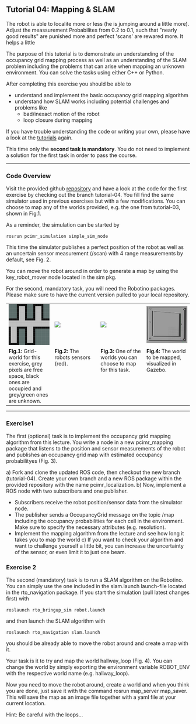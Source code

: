 ## Tutorial 04: Mapping & SLAM

The robot is able to localite more or less (he is jumping around a little more).
Adjust the meassurement Probabilites from 0.2 to 0.1, such that "nearly good results" are punished more and perfect 'scans' are rewared more. It helps a little

The purpose of this tutorial is to demonstrate an understanding of the occupancy grid mapping process as
well as an understanding of the SLAM problem including the problems that can arise when mapping an
unknown environment.
You can solve the tasks using either C++ or Python.

After completing this exercise you should be able to
- understand and implement the basic occupancy grid mapping algorithm
- understand how SLAM works including potential challenges and problems like
  - bad/inexact motion of the robot
  - loop closure during mapping

If you have trouble understanding the code or writing your own, please have a look at the [tutorials](http://wiki.ros.org/ROS/Tutorials)  again.

This time only the **second task is mandatory**. You do not need to implement a solution for the first task in
order to pass the course.


---
### Code Overview

Visit the provided github [repository]() and have a look at the code for the first exercise by checking out the branch tutorial-04. You fill find the same simulator used in previous exercises but with a few modifications. You can choose to map any of the worlds provided, e.g. the one from tutorial-03, shown in Fig.1.

As a reminder, the simulation can be started by

    rosrun pcimr_simulation simple_sim_node

This time the simulator publishes a perfect position of the robot as well as an uncertain sensor measurement (/scan) with 4 range measurements by default, see Fig. 2. 

You can move the robot around in order to generate a map by using the key_robot_mover node located in the sim pkg. 

For the second, mandatory task, you will need the Robotino packages. Please make sure to have the current version pulled to your local repository.


<table style="margin-left: auto; margin-right: auto; table-layout: fixed; width: 100%">
  <tr>
    <td style="width: 23%;"> <img src="resources/imgs/map_grid_unknown.png"></td>
    <td style="width: 23%;"> <img src="resources/imgs/robot-sensors.png"></td>
    <td style="width: 23%;"> <img src="resources/imgs/map_grid.png"></td>
    <td style="width: 23%;"> <img src="resources/imgs/map_slam.png"></td>
  </tr>
  <tr>
    <td style="width: 23%;" valign="top"> <b>Fig.1:</b> Grid-world for this exercise, grey pixels are free space, black ones are occupied and grey/green ones are unknown.
    </td>
    <td style="width: 23%;" valign="top">  <b>Fig.2:</b> The robots sensors (red).
    </td>
    <td style="width: 23%;" valign="top">  <b>Fig.3:</b> One of the worlds you can choose to map for this task. 
    </td>
    <td style="width: 23%;" valign="top">  <b>Fig.4:</b> The world to be mapped, visualized in Gazebo.
    </td>
  </tr>
</table>



---
### Exercise1

The first (optional) task is to implement the occupancy grid mapping algorithm from this lecture. You write a node in a new pcimr_mapping package that listens to the position and sensor measurements of the robot and publishes an occupancy grid map with estimated occupancy probabilityes (Fig. 3). 

a) Fork and clone the updated ROS code, then checkout the new branch (tutorial-04). Create your own branch and a new ROS package within the provided repository with the name pcimr_localization. 
b) Now, implement a ROS node with two subscribers and one publisher.
  - Subscribers receive the robot position/sensor data from the simulator node.
  - The publisher sends a OccupancyGrid message on the topic /map including the occupancy probabilities for each cell in the environment. Make sure to specify the necessary attributes (e.g. resolution).
  - Implement the mapping algorithm from the lecture and see how long it takes you to map the world
c) If you want to check your algorithm and want to challenge yourself a little bit, you can increase the uncertainty of the sensor, or even limit it to just one beam.


### Exercise 2

The second (mandatory) task is to run a SLAM algorithm on the Robotino. You can simply use the one included in the slam.launch launch-file located in the rto_navigation package. If you start the simulation (pull latest changes first) with

    roslaunch rto_bringup_sim robot.launch

and then launch the SLAM algorithm with

    roslaunch rto_navigation slam.launch

you should be already able to move the robot around and create a map with it. 

Your task is it to try and map the world hallway_loop (Fig. 4). You can change the world by simply exporting the environment variable ROBOT_ENV with the respective world name (e.g. hallway_loop).

Now you need to move the robot around, create a world and when you think you are done, just save it with the command rosrun map_server map_saver. This will save the map as an image file together with a yaml file at your current location. 						

Hint: Be careful with the loops…

